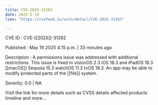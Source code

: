 ```yaml
---
title: CVE-2025-31262
date: 2025-5-19
lien: "https://cvefeed.io/vuln/detail/CVE-2025-31262"

---
```


CVE ID : CVE-[[2025]]-31262

Published :  May 19
2025
4:15 p.m. | 33 minutes ago

Description : A permissions issue was addressed with additional restrictions. This issue is fixed in visionOS 2.3
iOS 18.3 and iPadOS 18.3
[[macOS]] Sequoia 15.3
watchOS 11.3
tvOS 18.3. An app may be able to modify protected parts of the [[file]] system.

Severity: 0.0 | NA

Visit the link for more details
such as CVSS details
affected products
timeline
and more...
